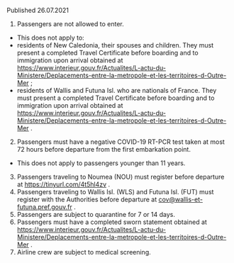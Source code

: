 Published 26.07.2021
1. Passengers are not allowed to enter. 
- This does not apply to:
- residents of New Caledonia, their spouses and children. They must present a completed Travel Certificate before boarding and to immigration upon arrival obtained at <a href="https://www.interieur.gouv.fr/Actualites/L-actu-du-Ministere/Deplacements-entre-la-metropole-et-les-territoires-d-Outre-Mer">https://www.interieur.gouv.fr/Actualites/L-actu-du-Ministere/Deplacements-entre-la-metropole-et-les-territoires-d-Outre-Mer</a> ;
- residents of Wallis and Futuna Isl. who are nationals of France. They must present a completed Travel Certificate before boarding and to immigration upon arrival obtained at <a href="https://www.interieur.gouv.fr/Actualites/L-actu-du-Ministere/Deplacements-entre-la-metropole-et-les-territoires-d-Outre-Mer">https://www.interieur.gouv.fr/Actualites/L-actu-du-Ministere/Deplacements-entre-la-metropole-et-les-territoires-d-Outre-Mer</a> .
2. Passengers must have a negative COVID-19 RT-PCR test taken at most 72 hours before departure from the first embarkation point. 
- This does not apply to passengers younger than 11 years.
3. Passengers traveling to Noumea (NOU) must register before departure at <a href="https://tinyurl.com/4t5hl4zv">https://tinyurl.com/4t5hl4zv</a> .
4. Passengers traveling to Wallis Isl. (WLS) and Futuna Isl. (FUT) must register with the Authorities before departure at <a href="mailto:cov@wallis-et-futuna.pref.gouv.fr">cov@wallis-et-futuna.pref.gouv.fr</a> . 
5. Passengers are subject to quarantine for 7 or 14 days. 
6. Passengers must have a completed sworn statement obtained at <a target="_blank" href="https://www.interieur.gouv.fr/Actualites/L-actu-du-Ministere/Deplacements-entre-la-metropole-et-les-territoires-d-Outre-Mer">https://www.interieur.gouv.fr/Actualites/L-actu-du-Ministere/Deplacements-entre-la-metropole-et-les-territoires-d-Outre-Mer</a> . 
7. Airline crew are subject to medical screening.

